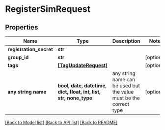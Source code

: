 # RegisterSimRequest


## Properties
Name | Type | Description | Notes
------------ | ------------- | ------------- | -------------
**registration_secret** | **str** |  | 
**group_id** | **str** |  | [optional] 
**tags** | [**[TagUpdateRequest]**](TagUpdateRequest.md) |  | [optional] 
**any string name** | **bool, date, datetime, dict, float, int, list, str, none_type** | any string name can be used but the value must be the correct type | [optional]

[[Back to Model list]](../README.md#documentation-for-models) [[Back to API list]](../README.md#documentation-for-api-endpoints) [[Back to README]](../README.md)


